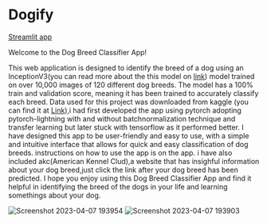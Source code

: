 # Dogify
[Streamlit app](https://octopuspaul110-dogify-streamlit-hoster-hvdr5b.streamlit.app/)

Welcome to the Dog Breed Classifier App!

This web application is designed to identify the breed of a dog using an InceptionV3(you can read more about the this model on [link](https://www.bing.com/ck/a?!&&p=883ef823742cb051JmltdHM9MTY4MDczOTIwMCZpZ3VpZD0xNzE3N2Y5NC1iOTk1LTZhNGMtMDgwNy02ZWFmYjhkODZiNDMmaW5zaWQ9NTM3Mg&ptn=3&hsh=3&fclid=17177f94-b995-6a4c-0807-6eafb8d86b43&psq=inceptionv3+paper&u=a1aHR0cHM6Ly9hcnhpdi5vcmcvcGRmLzE1MTIuMDA1NjcucGRm&ntb=1)) model trained on over 10,000 images of 120 different dog breeds. The model has a 100% train and validation score, meaning it has been trained to accurately classify each breed.
Data used for this project was downloaded from kaggle (you can find it at [Link](https://www.kaggle.com/competitions/dog-breed-identification/data)),i had first developed the app using pytorch adopting pytorch-lightning with and without batchnormalization technique and transfer learning but later stuck with tensorflow as it performed better.
I have designed this app to be user-friendly and easy to use, with a simple and intuitive interface that allows for quick and easy classification of dog breeds.
instructions on how to use the app is on the app.
i have also included akc(American Kennel Clud),a website that has insighful information about your dog breed,just click the link after your dog breed has been predicted.
I hope you enjoy using this Dog Breed Classifier App and find it helpful in identifying the breed of the dogs in your life and learning somethings about your dog.

![Screenshot 2023-04-07 193954](https://user-images.githubusercontent.com/105382756/230660151-1ecbb4a9-2ca0-45bc-9686-41ed4060e10e.jpg)
![Screenshot 2023-04-07 193903](https://user-images.githubusercontent.com/105382756/230660167-47732f93-0468-40a4-84de-69d62af45fca.jpg)
